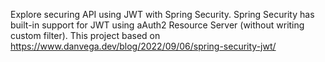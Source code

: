 Explore securing API using JWT with Spring Security.
Spring Security has built-in support for JWT using aAuth2 Resource Server (without writing custom filter).
This project based on https://www.danvega.dev/blog/2022/09/06/spring-security-jwt/